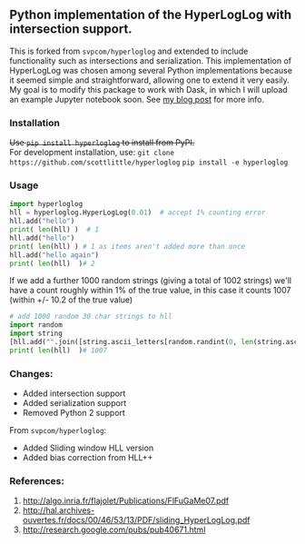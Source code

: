 Python implementation of the HyperLogLog with intersection support. 
--------------------------------------------------------------------------------------------------

This is forked from `svpcom/hyperloglog` and extended to include functionality such as intersections and serialization.  This implementation of HyperLogLog was chosen among several Python implementations because it seemed simple and straightforward, allowing one to extend it very easily.  My goal is to modify this package to work with Dask, in which I will upload an example Jupyter notebook soon.  See [my blog post](http://scottlittle.org/Cardinality-estimation-in-Parallel/) for more info.

### Installation

~~Use ``pip install hyperloglog`` to install from PyPI.~~ <br>
For development installation, use: 
`git clone https://github.com/scottlittle/hyperloglog`
`pip install -e hyperloglog`

### Usage

```python
import hyperloglog
hll = hyperloglog.HyperLogLog(0.01)  # accept 1% counting error
hll.add("hello")
print( len(hll) )  # 1
hll.add("hello")
print( len(hll) ) # 1 as items aren't added more than once
hll.add("hello again")
print( len(hll)  )# 2
```
If we add a further 1000 random strings (giving a total of 1002 strings) we'll have a count roughly within 1% of the true value, in this case it counts 1007 (within +/- 10.2 of the true value)

```python
# add 1000 random 30 char strings to hll
import random
import string
[hll.add("".join([string.ascii_letters[random.randint(0, len(string.ascii_letters)-1)] for n in range(30)])) for m in range(1000)]  
print( len(hll)  )# 1007
```

### Changes:

- Added intersection support
- Added serialization support
- Removed Python 2 support

From `svpcom/hyperloglog`:
- Added Sliding window HLL version
- Added bias correction from HLL++

### References:

1. http://algo.inria.fr/flajolet/Publications/FlFuGaMe07.pdf
2. http://hal.archives-ouvertes.fr/docs/00/46/53/13/PDF/sliding_HyperLogLog.pdf
3. http://research.google.com/pubs/pub40671.html
